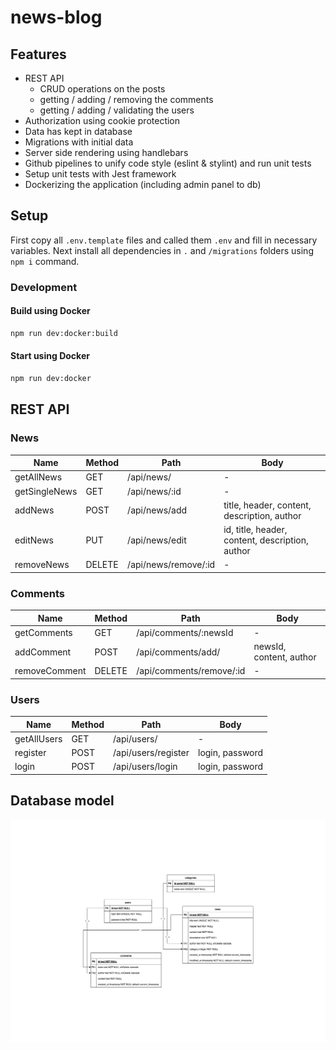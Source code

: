 # news-blog

## Features

* REST API
    * CRUD operations on the posts
    * getting / adding / removing the comments
    * getting / adding / validating the users
* Authorization using cookie protection
* Data has kept in database
* Migrations with initial data
* Server side rendering using handlebars
* Github pipelines to unify code style (eslint & stylint) and run unit tests
* Setup unit tests with Jest framework
* Dockerizing the application (including admin panel to db)

## Setup

First copy all `.env.template` files and called them `.env` and fill in necessary variables. Next install all dependencies in `.` and `/migrations` folders using `npm i` command.

### Development

#### Build using Docker

```sh
npm run dev:docker:build
```

#### Start using Docker

```sh
npm run dev:docker
```

## REST API

### News
| Name  | Method | Path | Body |
| ----- | ------ | ---- | ---- |
| getAllNews | GET | /api/news/ | -
| getSingleNews | GET | /api/news/:id | -
| addNews | POST | /api/news/add | title, header, content, description, author
| editNews | PUT | /api/news/edit | id, title, header, content, description, author
| removeNews | DELETE | /api/news/remove/:id | -

### Comments
| Name | Method | Path | Body |
| ---- | ------ | ---- | ---- |
| getComments | GET | /api/comments/:newsId | -
| addComment | POST | /api/comments/add/ | newsId, content, author
| removeComment | DELETE | /api/comments/remove/:id | -

### Users
| Name | Method | Path | Body |
| ---- | ------ | ---- | ---- |
| getAllUsers | GET | /api/users/ | -
| register | POST | /api/users/register | login, password
| login  | POST | /api/users/login | login, password

## Database model

![database model](./docs/news-blog-db-model.png)